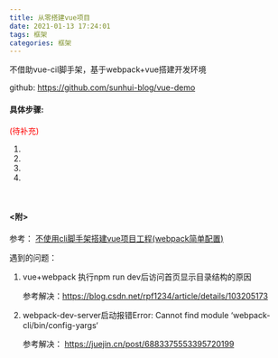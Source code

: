 ```yaml
---
title: 从零搭建vue项目
date: 2021-01-13 17:24:01
tags: 框架
categories: 框架
---
```


<style type="text/css">
.red{color: red;}
</style>

不借助vue-cil脚手架，基于webpack+vue搭建开发环境

github:
  <a href="https://github.com/sunhui-blog/vue-demo" target="_blank">
    https://github.com/sunhui-blog/vue-demo
  </a>

<!--more-->

<h4>具体步骤:</h4>
<span class="red">(待补充)</span>
<ol>
  <li></li>
  <li></li>
  <li></li>
  <li></li>
</ol>

<h4 style="margin-top:50px;"><附></h4>
<p>
  参考：
  <a href="https://blog.csdn.net/u013368397/article/details/86467581">
    不使用cli脚手架搭建vue项目工程(webpack简单配置)
  </a>
</p>
遇到的问题：
<ol>
  <li>
    <p>vue+webpack 执行npm run dev后访问首页显示目录结构的原因</p>
    <p>参考解决：<a href="https://blog.csdn.net/rpf1234/article/details/103205173" target="_blank">https://blog.csdn.net/rpf1234/article/details/103205173</a></p>
  </li>
  <li>
    <p>webpack-dev-server启动报错Error: Cannot find module ‘webpack-cli/bin/config-yargs‘</p>
    <p>参考解决：
      <a href="https://juejin.cn/post/6883375553395720199" target="_blank">
        https://juejin.cn/post/6883375553395720199
      </a>
    </p>
  </li>
</ol>
